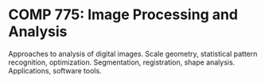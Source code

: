 # COMP 775: Image Processing and Analysis

Approaches to analysis of digital images. Scale geometry, statistical pattern recognition, optimization. Segmentation, registration, shape analysis. Applications, software tools.